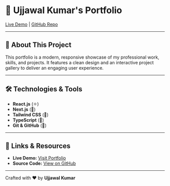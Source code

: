 # 🚀 Ujjawal Kumar's Portfolio

[Live Demo](https://portfolio-ujjawal-kumars-projects-40f5a3a4.vercel.app/) | [GitHub Repo](https://github.com/UjjawalSah/Portfolio)

---

## 🎯 About This Project

This portfolio is a modern, responsive showcase of my professional work, skills, and projects. It features a clean design and an interactive project gallery to deliver an engaging user experience.

---

## 🛠️ Technologies & Tools

- **React.js** (⚛️)
- **Next.js** (🔗)
- **Tailwind CSS** (💨)
- **TypeScript** (📝)
- **Git & GitHub** (🐙)

---

## 🔗 Links & Resources

- **Live Demo:** [Visit Portfolio](https://portfolio-ujjawal-kumars-projects-40f5a3a4.vercel.app/)
- **Source Code:** [View on GitHub](https://github.com/UjjawalSah/Portfolio)

---

Crafted with ❤️ by **Ujjawal Kumar**
